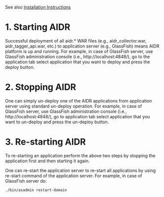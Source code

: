See also [Installation Instructions](https://github.com/Qatar-Computing-Research-Institute/CrisisComputing/wiki/Installation-instructions)

# 1. Starting AIDR

Successful deployment of all aidr.* WAR files (e.g., aidr_collector.war, aidr_tagger_api.war, etc.) to application server (e.g., GlassFish) means AIDR platform is up and running. For example, in case of GlassFish server, use GlassFish administration console (i.e., http://localhost:4848/), go to the application tab select application that you want to deploy and press the deploy button. 

# 2. Stopping AIDR

One can simply un-deploy one of the AIDR applications from application server using standard un-deploy operation. For example, in case of GlassFish server, use GlassFish administration console (i.e., http://localhost:4848/), go to application tab select application that you want to un-deploy and press the un-deploy button.

# 3. Re-starting AIDR

To re-starting an application perform the above two steps by stopping the application first and then starting it again.

One can re-start the application server to re-start all applications by using re-start command of the application server. For example, in case of GlassFish server do:

`./bin/asadmin restart-domain`

